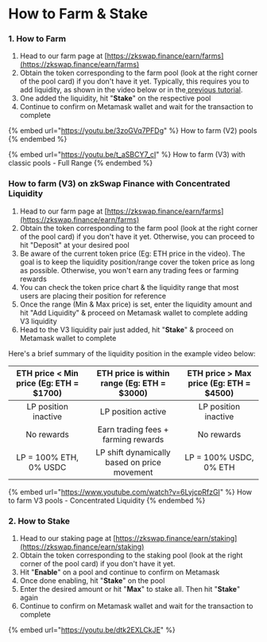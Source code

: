 # How to Farm & Stake

### 1. How to Farm

1. Head to our farm page at [https://zkswap.finance/earn/farms](https://zkswap.finance/earn/farms)
2. Obtain the token corresponding to the farm pool (look at the right corner of the pool card) if you don't have it yet. Typically, this requires you to add liquidity, as shown in the video below or in the[ previous tutorial](how-to-swap.md).
3. One added the liquidity, hit "**Stake**" on the respective pool
4. Continue to confirm on Metamask wallet and wait for the transaction to complete

{% embed url="https://youtu.be/3zoGVq7PFDg" %}
How to farm (V2) pools
{% endembed %}

{% embed url="https://youtu.be/t_aSBCY7_cI" %}
How to farm (V3) with classic pools - Full Range
{% endembed %}

### How to farm (V3) on zkSwap Finance with Concentrated Liquidity

1. Head to our farm page at [https://zkswap.finance/earn/farms](https://zkswap.finance/earn/farms)
2. Obtain the token corresponding to the farm pool (look at the right corner of the pool card) if you don't have it yet. Otherwise, you can proceed to hit "Deposit" at your desired pool
3. Be aware of the current token price (Eg: ETH price in the video). The goal is to keep the liquidity position/range cover the token price as long as possible. Otherwise, you won't earn any trading fees or farming rewards
4. You can check the token price chart & the liquidity range that most users are placing their position for reference
5. Once the range (Min & Max price) is set, enter the liquidity amount and hit "Add Liquidity" & proceed on Metamask wallet to complete adding V3 liquidity
6. Head to the V3 liquidity pair just added, hit "**Stake**" & proceed on Metamask wallet to complete

Here's a brief summary of the liquidity position in the example video below:

| ETH price < Min price (Eg: ETH = $1700) |  ETH price is within range (Eg: ETH = $3000) | ETH price > Max price (Eg: ETH = $4500) |
| :-------------------------------------: | :------------------------------------------: | :-------------------------------------: |
|           LP position inactive          |              LP position active              |           LP position inactive          |
|                No rewards               |      Earn trading fees + farming rewards     |                No rewards               |
|          LP = 100% ETH, 0% USDC         | LP shift dynamically based on price movement |          LP = 100% USDC, 0% ETH         |

{% embed url="https://www.youtube.com/watch?v=6LyjcpRfzGI" %}
How to farm V3 pools - Concentrated Liquidity
{% endembed %}

### 2. How to Stake

1. Head to our staking page at [https://zkswap.finance/earn/staking](https://zkswap.finance/earn/staking)
2. Obtain the token corresponding to the staking pool (look at the right corner of the pool card) if you don't have it yet.
3. Hit "**Enable**" on a pool and continue to confirm on Metamask
4. Once done enabling, hit "**Stake**" on the pool
5. Enter the desired amount or hit "**Max**" to stake all. Then hit "**Stake**" again
6. Continue to confirm on Metamask wallet and wait for the transaction to complete

{% embed url="https://youtu.be/dtk2EXLCkJE" %}
